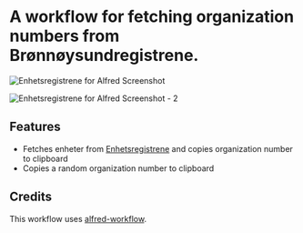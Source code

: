 A workflow for fetching organization numbers from Brønnøysundregistrene.
========================

![Enhetsregistrene for Alfred Screenshot](https://raw.github.com/mrlys/alfred-brreg/master/brreg-screenshot.png)

![Enhetsregistrene for Alfred Screenshot - 2](https://raw.github.com/mrlys/alfred-brreg/master/rbrg-screenshot.png)
## Features
* Fetches enheter from [Enhetsregistrene](brreg.no) and copies organization number to clipboard
* Copies a random organization number to clipboard

## Credits
This workflow uses [alfred-workflow](https://github.com/deanishe/alfred-workflow).
